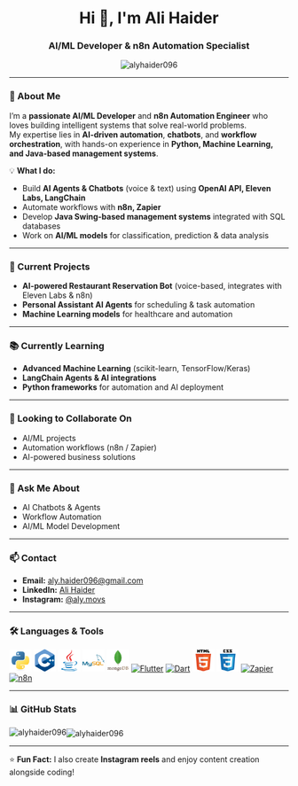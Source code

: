 <h1 align="center">Hi 👋, I'm Ali Haider</h1>
<h3 align="center">AI/ML Developer & n8n Automation Specialist</h3>

<p align="center">
  <img src="https://komarev.com/ghpvc/?username=alyhaider096&label=Profile%20views&color=0e75b6&style=flat" alt="alyhaider096" />
</p>

---

### 🚀 About Me
I’m a **passionate AI/ML Developer** and **n8n Automation Engineer** who loves building intelligent systems that solve real-world problems.  
My expertise lies in **AI-driven automation**, **chatbots**, and **workflow orchestration**, with hands-on experience in **Python, Machine Learning, and Java-based management systems**.

💡 **What I do:**
- Build **AI Agents & Chatbots** (voice & text) using **OpenAI API, Eleven Labs, LangChain**
- Automate workflows with **n8n, Zapier**
- Develop **Java Swing-based management systems** integrated with SQL databases
- Work on **AI/ML models** for classification, prediction & data analysis

---

### 🔭 Current Projects
- **AI-powered Restaurant Reservation Bot** (voice-based, integrates with Eleven Labs & n8n)
- **Personal Assistant AI Agents** for scheduling & task automation
- **Machine Learning models** for healthcare and automation

---

### 📚 Currently Learning
- **Advanced Machine Learning** (scikit-learn, TensorFlow/Keras)
- **LangChain Agents & AI integrations**
- **Python frameworks** for automation and AI deployment

---

### 🤝 Looking to Collaborate On
- AI/ML projects
- Automation workflows (n8n / Zapier)
- AI-powered business solutions

---

### 💬 Ask Me About
- AI Chatbots & Agents
- Workflow Automation
- AI/ML Model Development

---

### 📫 Contact
- **Email:** aly.haider096@gmail.com  
- **LinkedIn:** [Ali Haider](https://linkedin.com/in/ali-haider)  
- **Instagram:** [@aly.movs](https://instagram.com/aly.movs)  

---

### 🛠 Languages & Tools
<p align="left"> 
  <a href="https://www.python.org" target="_blank"><img src="https://raw.githubusercontent.com/devicons/devicon/master/icons/python/python-original.svg" alt="Python" width="40" height="40"/></a>
  <a href="https://www.w3schools.com/cpp/" target="_blank"><img src="https://raw.githubusercontent.com/devicons/devicon/master/icons/cplusplus/cplusplus-original.svg" alt="C++" width="40" height="40"/></a>
  <a href="https://www.java.com" target="_blank"><img src="https://raw.githubusercontent.com/devicons/devicon/master/icons/java/java-original.svg" alt="Java" width="40" height="40"/></a>
  <a href="https://www.mysql.com/" target="_blank"><img src="https://raw.githubusercontent.com/devicons/devicon/master/icons/mysql/mysql-original-wordmark.svg" alt="MySQL" width="40" height="40"/></a>
  <a href="https://www.mongodb.com/" target="_blank"><img src="https://raw.githubusercontent.com/devicons/devicon/master/icons/mongodb/mongodb-original-wordmark.svg" alt="MongoDB" width="40" height="40"/></a>
  <a href="https://flutter.dev" target="_blank"><img src="https://www.vectorlogo.zone/logos/flutterio/flutterio-icon.svg" alt="Flutter" width="40" height="40"/></a>
  <a href="https://dart.dev" target="_blank"><img src="https://www.vectorlogo.zone/logos/dartlang/dartlang-icon.svg" alt="Dart" width="40" height="40"/></a>
  <a href="https://www.w3schools.com/html/" target="_blank"><img src="https://raw.githubusercontent.com/devicons/devicon/master/icons/html5/html5-original-wordmark.svg" alt="HTML5" width="40" height="40"/></a>
  <a href="https://www.w3schools.com/css/" target="_blank"><img src="https://raw.githubusercontent.com/devicons/devicon/master/icons/css3/css3-original-wordmark.svg" alt="CSS" width="40" height="40"/></a>
  <a href="https://zapier.com" target="_blank"><img src="https://www.vectorlogo.zone/logos/zapier/zapier-icon.svg" alt="Zapier" width="40" height="40"/></a>
  <a href="https://n8n.io" target="_blank"><img src="https://avatars.githubusercontent.com/u/45487711?s=200&v=4" alt="n8n" width="40" height="40"/></a>
</p>

---

### 📊 GitHub Stats
<p>
<img align="left" src="https://github-readme-stats.vercel.app/api/top-langs?username=alyhaider096&show_icons=true&locale=en&layout=compact" alt="alyhaider096" />
</p>
<p>
<img align="center" src="https://github-readme-stats.vercel.app/api?username=alyhaider096&show_icons=true&locale=en" alt="alyhaider096" />
</p>

---

⭐ **Fun Fact:** I also create **Instagram reels** and enjoy content creation alongside coding!

